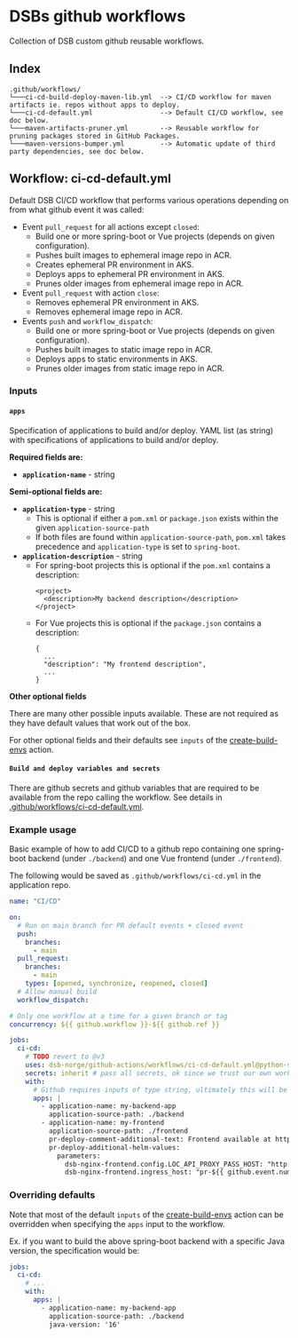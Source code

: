# DSBs github workflows

Collection of DSB custom github reusable workflows.

## Index

```
.github/workflows/
└───ci-cd-build-deploy-maven-lib.yml  --> CI/CD workflow for maven artifacts ie. repos without apps to deploy.
└───ci-cd-default.yml                 --> Default CI/CD workflow, see doc below.
└───maven-artifacts-pruner.yml        --> Reusable workflow for pruning packages stored in GitHub Packages.
└───maven-versions-bumper.yml         --> Automatic update of third party dependencies, see doc below.
```

## Workflow: ci-cd-default.yml

Default DSB CI/CD workflow that performs various operations depending on from
what github event it was called:

- Event `pull_request` for all actions except `closed`:
  - Build one or more spring-boot or Vue projects (depends on given
    configuration).
  - Pushes built images to ephemeral image repo in ACR.
  - Creates ephemeral PR environment in AKS.
  - Deploys apps to ephemeral PR environment in AKS.
  - Prunes older images from ephemeral image repo in ACR.
- Event `pull_request` with action `close`:
  - Removes ephemeral PR environment in AKS.
  - Removes ephemeral image repo in ACR.
- Events `push` and `workflow_dispatch`:
  - Build one or more spring-boot or Vue projects (depends on given
    configuration).
  - Pushes built images to static image repo in ACR.
  - Deploys apps to static environments in AKS.
  - Prunes older images from static image repo in ACR.

### **Inputs**

#### **`apps`**

Specification of applications to build and/or deploy. YAML list (as string) with
specifications of applications to build and/or deploy.

**Required fields are:**

- **`application-name`** - string

**Semi-optional fields are:**

- **`application-type`** - string
  - This is optional if either a `pom.xml` or `package.json` exists within the
    given `application-source-path`
  - If both files are found within `application-source-path`, `pom.xml` takes
    precedence and `application-type` is set to `spring-boot`.
- **`application-description`** - string
  - For spring-boot projects this is optional if the `pom.xml` contains a
    description:
    ```
    <project>
      <description>My backend description</description>
    </project>
    ```
  - For Vue projects this is optional if the `package.json` contains a
    description:
    ```
    {
      ...
      "description": "My frontend description",
      ...
    }
    ```

**Other optional fields**

There are many other possible inputs available. These are not required as they
have default values that work out of the box.

For other optional fields and their defaults see `inputs` of the
[create-build-envs](../../ci-cd/create-build-envs/action.yml) action.

#### **`Build and deploy variables and secrets`**

There are github secrets and github variables that are required to be available
from the repo calling the workflow. See details in
[.github/workflows/ci-cd-default.yml](ci-cd-default.yml).

### **Example usage**

Basic example of how to add CI/CD to a github repo containing one spring-boot
backend (under `./backend`) and one Vue frontend (under `./frontend`).

The following would be saved as `.github/workflows/ci-cd.yml` in the application
repo.

```yaml
name: "CI/CD"

on:
  # Run on main branch for PR default events + closed event
  push:
    branches:
      - main
  pull_request:
    branches:
      - main
    types: [opened, synchronize, reopened, closed]
  # Allow manual build
  workflow_dispatch:

# Only one workflow at a time for a given branch or tag
concurrency: ${{ github.workflow }}-${{ github.ref }}

jobs:
  ci-cd:
    # TODO revert to @v3
    uses: dsb-norge/github-actions/workflows/ci-cd-default.yml@python-support
    secrets: inherit # pass all secrets, ok since we trust our own workflow
    with:
      # Github requires inputs of type string, ultimately this will be parsed as yaml list
      apps: |
        - application-name: my-backend-app
          application-source-path: ./backend
        - application-name: my-frontend
          application-source-path: ./frontend
          pr-deploy-comment-additional-text: Frontend available at https://pr-${{ github.event.number }}-my-frontend.dev.dsbnorge.no
          pr-deploy-additional-helm-values:
            parameters:
              dsb-nginx-frontend.config.LOC_API_PROXY_PASS_HOST: "http://my-backend-app-pr-${{github.event.number}}.my-backend-app-pr-${{github.event.number}}.svc.cluster.local:8080"
              dsb-nginx-frontend.ingress_host: "pr-${{ github.event.number }}-my-frontend.dev.dsbnorge.no"
```

### **Overriding defaults**

Note that most of the default `inputs` of the
[create-build-envs](../../ci-cd/create-build-envs/action.yml) action can be
overridden when specifying the `apps` input to the workflow.

Ex. if you want to build the above spring-boot backend with a specific Java
version, the specification would be:

```yaml
jobs:
  ci-cd:
    # ...
    with:
      apps: |
        - application-name: my-backend-app
          application-source-path: ./backend
          java-version: '16'
```
